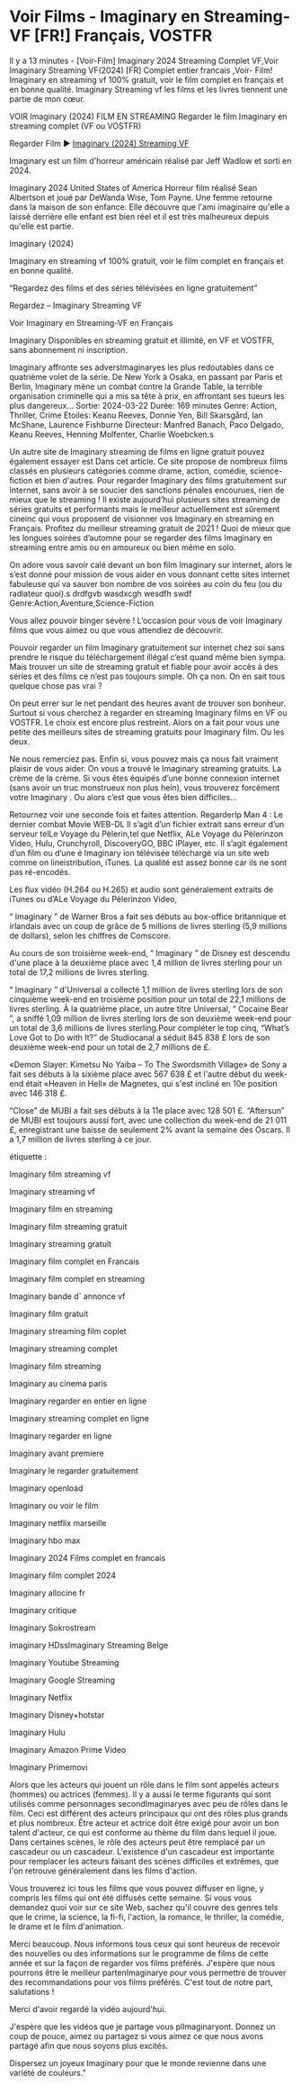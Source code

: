 # Voir Films - Imaginary en Streaming-VF [FR!] Français, VOSTFR

Il y a 13 minutes - [Voir-Film] Imaginary 2024 Streaming Complet VF,Voir Imaginary Streaming VF(2024) [FR] Complet entier francais ,Voir- Film! Imaginary en streaming vf 100% gratuit, voir le film complet en français et en bonne qualité. Imaginary Streaming vf les films et les livres tiennent une partie de mon cœur.

VOIR Imaginary (2024) FILM EN STREAMING Regarder le film Imaginary en streaming complet (VF ou VOSTFR)

Regarder Film ▶️ [Imaginary (2024) Streaming VF](https://moviesae.cc/fr/movie/1125311/imaginary)

Imaginary est un film d'horreur américain réalisé par Jeff Wadlow et sorti en 2024.

Imaginary 2024 United States of America Horreur film réalisé Sean Albertson et joué par DeWanda Wise, Tom Payne. Une femme retourne dans la maison de son enfance. Elle découvre que l'ami imaginaire qu'elle a laissé derrière elle enfant est bien réel et il est très malheureux depuis qu'elle est partie.

Imaginary (2024)

Imaginary en streaming vf 100% gratuit, voir le film complet en français et en bonne qualité.

“Regardez des films et des séries télévisées en ligne gratuitement”

Regardez – Imaginary Streaming VF

Voir Imaginary en Streaming-VF en Français

Imaginary Disponibles en streaming gratuit et illimité, en VF et VOSTFR, sans abonnement ni inscription.

Imaginary affronte ses adversImaginaryes les plus redoutables dans ce quatrième volet de la série. De New York à Osaka, en passant par Paris et Berlin, Imaginary mène un combat contre la Grande Table, la terrible organisation criminelle qui a mis sa tête à prix, en affrontant ses tueurs les plus dangereux... Sortie: 2024-03-22 Durée: 169 minutes Genre: Action, Thriller, Crime Etoiles: Keanu Reeves, Donnie Yen, Bill Skarsgård, Ian McShane, Laurence Fishburne Directeur: Manfred Banach, Paco Delgado, Keanu Reeves, Henning Molfenter, Charlie Woebcken.s

Un autre site de Imaginary streaming de films en ligne gratuit pouvez également essayer est Dans cet article. Ce site propose de nombreux films classés en plusieurs catégories comme drame, action, comédie, science-fiction et bien d'autres. Pour regarder Imaginary des films gratuitement sur Internet, sans avoir à se soucier des sanctions pénales encourues, rien de mieux que le streaming ! Il existe aujourd’hui plusieurs sites streaming de séries gratuits et performants mais le meilleur actuellement est sûrement cineinc qui vous proposent de visionner vos Imaginary en streaming en Français. Profitez du meilleur streaming gratuit de 2021 ! Quoi de mieux que les longues soirées d’automne pour se regarder des films Imaginary en streaming entre amis ou en amoureux ou bien même en solo.

On adore vous savoir calé devant un bon film Imaginary sur internet, alors le s’est donné pour mission de vous aider en vous donnant cette sites internet fabuleuse qui va sauver bon nombre de vos soirées au coin du feu (ou du radiateur quoi).s drdfgvb wasdxcgh wesdfh swdf Genre:Action,Aventure,Science-Fiction

Vous allez pouvoir binger sévère ! L’occasion pour vous de voir Imaginary films que vous aimez ou que vous attendiez de découvrir.

Pouvoir regarder un film Imaginary gratuitement sur internet chez soi sans prendre le risque du téléchargement illégal c’est quand même bien sympa. Mais trouver un site de streaming gratuit et fiable pour avoir accès à des séries et des films ce n’est pas toujours simple. Oh ça non. On en sait tous quelque chose pas vrai ?

On peut errer sur le net pendant des heures avant de trouver son bonheur. Surtout si vous cherchez à regarder en streaming Imaginary films en VF ou VOSTFR. Le choix est encore plus restreint. Alors on a fait pour vous une petite des meilleurs sites de streaming gratuits pour Imaginary film. Ou les deux.

Ne nous remerciez pas. Enfin si, vous pouvez mais ça nous fait vraiment plaisir de vous aider. On vous a trouvé le Imaginary streaming gratuits. La crème de la crème. Si vous êtes équipés d’une bonne connexion internet (sans avoir un truc monstrueux non plus hein), vous trouverez forcément votre Imaginary . Ou alors c’est que vous êtes bien difficiles…

Retournez voir une seconde fois et faites attention. RegarderIp Man 4 : Le dernier combat Movie WEB-DL Il s’agit d’un fichier extrait sans erreur d’un serveur telLe Voyage du Pèlerin,tel que Netflix, ALe Voyage du Pèlerinzon Video, Hulu, Crunchyroll, DiscoveryGO, BBC iPlayer, etc. Il s’agit également d’un film ou d’une é Imaginary ion télévisée téléchargé via un site web comme on lineistribution, iTunes. La qualité est assez bonne car ils ne sont pas ré-encodés.

Les flux vidéo (H.264 ou H.265) et audio sont généralement extraits de iTunes ou d’ALe Voyage du Pèlerinzon Video,

“ Imaginary ” de Warner Bros a fait ses débuts au box-office britannique et irlandais avec un coup de grâce de 5 millions de livres sterling (5,9 millions de dollars), selon les chiffres de Comscore.

Au cours de son troisième week-end, “ Imaginary ” de Disney est descendu d'une place à la deuxième place avec 1,4 million de livres sterling pour un total de 17,2 millions de livres sterling.

“ Imaginary ” d'Universal a collecté 1,1 million de livres sterling lors de son cinquième week-end en troisième position pour un total de 22,1 millions de livres sterling. À la quatrième place, un autre titre Universal, “ Cocaine Bear ”, a sniffé 1,09 million de livres sterling lors de son deuxième week-end pour un total de 3,6 millions de livres sterling.Pour compléter le top cinq, “What’s Love Got to Do with It?” de Studiocanal a séduit 845 838 £ lors de son deuxième week-end pour un total de 2,7 millions de £.

«Demon Slayer: Kimetsu No Yaiba – To The Swordsmith Village» de Sony a fait ses débuts à la sixième place avec 567 638 £ et l'autre début du week-end était «Heaven in Hell» de Magnetes, qui s'est incliné en 10e position avec 146 318 £.

“Close” de MUBI a fait ses débuts à la 11e place avec 128 501 £. “Aftersun” de MUBI est toujours aussi fort, avec une collection du week-end de 21 011 £, enregistrant une baisse de seulement 2% avant la semaine des Oscars. Il a 1,7 million de livres sterling à ce jour.

étiquette :

Imaginary film streaming vf

Imaginary streaming vf

Imaginary film en streaming

Imaginary film streaming gratuit

Imaginary streaming gratuit

Imaginary film complet en Francais

Imaginary film complet en streaming

Imaginary bande d` annonce vf

Imaginary film gratuit

Imaginary streaming film coplet

Imaginary streaming complet

Imaginary film streaming

Imaginary au cinema paris

Imaginary regarder en entier en ligne

Imaginary streaming complet en ligne

Imaginary regarder en ligne

Imaginary avant premiere

Imaginary le regarder gratuitement

Imaginary openload

Imaginary ou voir le film

Imaginary netflix marseille

Imaginary hbo max

Imaginary 2024 Films complet en francais

Imaginary film complet 2024

Imaginary allocine fr

Imaginary critique

Imaginary Sokrostream

Imaginary HDssImaginary Streaming Belge

Imaginary Youtube Streaming

Imaginary Google Streaming

Imaginary Netflix

Imaginary Disney+hotstar

Imaginary Hulu

Imaginary Amazon Prime Video

Imaginary Primemovi

Alors que les acteurs qui jouent un rôle dans le film sont appelés acteurs (hommes) ou actrices (femmes). Il y a aussi le terme figurants qui sont utilisés comme personnages secondImaginaryes avec peu de rôles dans le film. Ceci est différent des acteurs principaux qui ont des rôles plus grands et plus nombreux. Être acteur et actrice doit être exigé pour avoir un bon talent d'acteur, ce qui est conforme au thème du film dans lequel il joue. Dans certaines scènes, le rôle des acteurs peut être remplacé par un cascadeur ou un cascadeur. L'existence d'un cascadeur est importante pour remplacer les acteurs faisant des scènes difficiles et extrêmes, que l'on retrouve généralement dans les films d'action.

Vous trouverez ici tous les films que vous pouvez diffuser en ligne, y compris les films qui ont été diffusés cette semaine. Si vous vous demandez quoi voir sur ce site Web, sachez qu'il couvre des genres tels que le crime, la science, la fi-fi, l'action, la romance, le thriller, la comédie, le drame et le film d'animation.

Merci beaucoup. Nous informons tous ceux qui sont heureux de recevoir des nouvelles ou des informations sur le programme de films de cette année et sur la façon de regarder vos films préférés. J'espère que nous pourrons être le meilleur partenImaginarye pour vous permettre de trouver des recommandations pour vos films préférés. C'est tout de notre part, salutations !

Merci d'avoir regardé la vidéo aujourd'hui.

J'espère que les vidéos que je partage vous plImaginaryont. Donnez un coup de pouce, aimez ou partagez si vous aimez ce que nous avons partagé afin que nous soyons plus excités.

Dispersez un joyeux Imaginary pour que le monde revienne dans une variété de couleurs."
